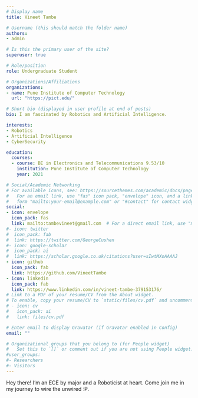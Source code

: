 ```yaml
---
# Display name
title: Vineet Tambe

# Username (this should match the folder name)
authors:
- admin

# Is this the primary user of the site?
superuser: true

# Role/position
role: Undergraduate Student

# Organizations/Affiliations
organizations:
- name: Pune Institute of Computer Technology
  url: "https://pict.edu/"

# Short bio (displayed in user profile at end of posts)
bio: I am fascinated by Robotics and Artificial Intelligence.

interests:
- Robotics
- Artificial Intelligence
- CyberSecurity

education:
  courses:
  - course: BE in Electronics and Telecommunications 9.53/10 
    institution: Pune Institute of Computer Technology
    year: 2021

# Social/Academic Networking
# For available icons, see: https://sourcethemes.com/academic/docs/page-builder/#icons
#   For an email link, use "fas" icon pack, "envelope" icon, and a link in the
#   form "mailto:your-email@example.com" or "#contact" for contact widget.
social:
- icon: envelope
  icon_pack: fas
  link: mailto:tambevineet@gmail.com  # For a direct email link, use "mailto:tambevineet@gmail.com".
#- icon: twitter
#  icon_pack: fab
#  link: https://twitter.com/GeorgeCushen
#- icon: google-scholar
#  icon_pack: ai
#  link: https://scholar.google.co.uk/citations?user=sIwtMXoAAAAJ
- icon: github
  icon_pack: fab
  link: https://github.com/VineetTambe
- icon: linkedin
  icon_pack: fab
  link: https://www.linkedin.com/in/vineet-tambe-379153176/
# Link to a PDF of your resume/CV from the About widget.
# To enable, copy your resume/CV to `static/files/cv.pdf` and uncomment the lines below.
# - icon: cv
#   icon_pack: ai
#   link: files/cv.pdf

# Enter email to display Gravatar (if Gravatar enabled in Config)
email: ""

# Organizational groups that you belong to (for People widget)
#   Set this to `[]` or comment out if you are not using People widget.
#user_groups:
#- Researchers
#- Visitors
---
```

Hey there! I’m an ECE by major and a Roboticist at heart. Come join me in my journey to wire the unwired :P. 
